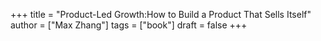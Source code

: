 +++
title = "Product-Led Growth:How to Build a Product That Sells Itself"
author = ["Max Zhang"]
tags = ["book"]
draft = false
+++
